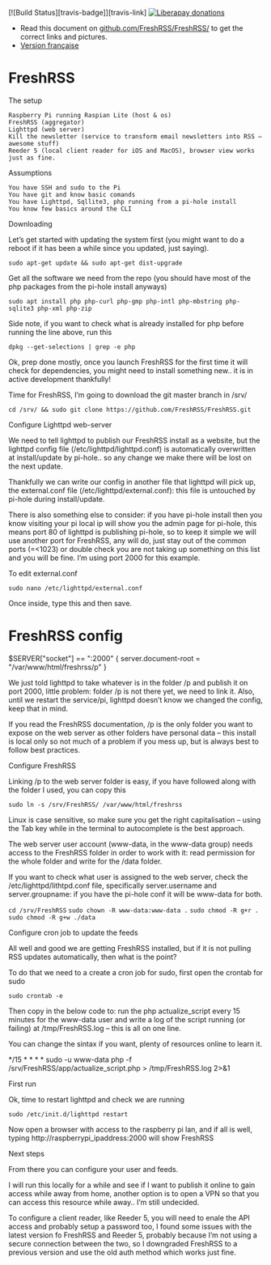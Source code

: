 [![Build Status][travis-badge]][travis-link]
[![Liberapay donations](https://img.shields.io/liberapay/receives/FreshRSS.svg?logo=liberapay)](https://liberapay.com/FreshRSS/donate)

* Read this document on [github.com/FreshRSS/FreshRSS/](https://github.com/FreshRSS/FreshRSS/blob/edge/README.md) to get the correct links and pictures.
* [Version française](README.fr.md)

# FreshRSS

The setup

    Raspberry Pi running Raspian Lite (host & os)
    FreshRSS (aggregator)
    Lighttpd (web server)
    Kill the newsletter (service to transform email newsletters into RSS – awesome stuff)
    Reeder 5 (local client reader for iOS and MacOS), browser view works just as fine.

Assumptions

    You have SSH and sudo to the Pi
    You have git and know basic comands
    You have Lighttpd, Sqllite3, php running from a pi-hole install
    You know few basics around the CLI

Downloading

Let’s get started with updating the system first (you might want to do a reboot if it has been a while since you updated, just saying).

`sudo apt-get update && sudo apt-get dist-upgrade`

Get all the software we need from the repo (you should have most of the php packages from the pi-hole install anyways)

`sudo apt install php php-curl php-gmp php-intl php-mbstring php-sqlite3 php-xml php-zip`

Side note, if you want to check what is already installed for php before running the line above, run this

` dpkg --get-selections | grep -e php `

Ok, prep done mostly, once you launch FreshRSS for the first time it will check for dependencies, you might need to install something new.. it is in active development thankfully!

Time for FreshRSS, I’m going to download the git master branch in /srv/

` cd /srv/ && sudo git clone https://github.com/FreshRSS/FreshRSS.git `

Configure Lighttpd web-server

We need to tell lighttpd to publish our FreshRSS install as a website, but the lighttpd config file (/etc/lighttpd/lighttpd.conf) is automatically overwritten at install/update by pi-hole.. so any change we make there will be lost on the next update.

Thankfully we can write our config in another file that lighttpd will pick up, the external.conf file (/etc/lighttpd/external.conf): this file is untouched by pi-hole during install/update.

There is also something else to consider: if you have pi-hole install then you know visiting your pi local ip will show you the admin page for pi-hole, this means port 80 of lighttpd is publishing pi-hole, so to keep it simple we will use another port for FreshRSS, any will do, just stay out of the common ports (=<1023) or double check you are not taking up something on this list and you will be fine. I’m using port 2000 for this example.

To edit external.conf

`sudo nano /etc/lighttpd/external.conf`

Once inside, type this and then save.

# FreshRSS config

$SERVER["socket"] == ":2000" {
    server.document-root     = "/var/www/html/freshrss/p"
}

We just told lighttpd to take whatever is in the folder /p and publish it on port 2000, little problem: folder /p is not there yet, we need to link it. Also, until we restart the service/pi, lighttpd doesn’t know we changed the config, keep that in mind.

If you read the FreshRSS documentation, /p is the only folder you want to expose on the web server as other folders have personal data – this install is local only so not much of a problem if you mess up, but is always best to follow best practices.

Configure FreshRSS

Linking /p to the web server folder is easy, if you have followed along with the folder I used, you can copy this

`sudo ln -s /srv/FreshRSS/ /var/www/html/freshrss`

Linux is case sensitive, so make sure you get the right capitalisation – using the Tab key while in the terminal to autocomplete is the best approach.

The web server user account (www-data, in the www-data group) needs access to the FreshRSS folder in order to work with it: read permission for the whole folder and write for the /data folder.

If you want to check what user is assigned to the web server, check the /etc/lighttpd/lithtpd.conf file, specifically server.username and server.groupname: if you have the pi-hole conf it will be www-data for both.

`cd /srv/FreshRSS`
`sudo chown -R www-data:www-data .`
`sudo chmod -R g+r .`
`sudo chmod -R g+w ./data`

Configure cron job to update the feeds

All well and good we are getting FreshRSS installed, but if it is not pulling RSS updates automatically, then what is the point?

To do that we need to a create a cron job for sudo, first open the crontab for sudo

`sudo crontab -e`

Then copy in the below code to: run the php actualize_script every 15 minutes for the www-data user and write a log of the script running (or failing) at /tmp/FreshRSS.log – this is all on one line.

You can change the sintax if you want, plenty of resources online to learn it.

*/15 * * * * 
sudo -u www-data php -f /srv/FreshRSS/app/actualize_script.php > /tmp/FreshRSS.log 2>&1

First run

Ok, time to restart lighttpd and check we are running

`sudo /etc/init.d/lighttpd restart`

Now open a browser with access to the raspberry pi lan, and if all is well, typing http://raspberrypi_ipaddress:2000 will show FreshRSS

Next steps

From there you can configure your user and feeds.

I will run this locally for a while and see if I want to publish it online to gain access while away from home, another option is to open a VPN so that you can access this resource while away.. I’m still undecided.

To configure a client reader, like Reeder 5, you will need to enale the API access and probably setup a password too, I found some issues with the latest version fo FreshRSS and Reeder 5, probably because I’m not using a secure connection between the two, so I downgraded FreshRSS to a previous version and use the old auth method which works just fine.
